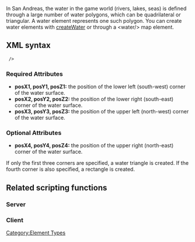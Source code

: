 In San Andreas, the water in the game world (rivers, lakes, seas) is defined through a large number of water polygons, which can be quadrilateral or triangular. A water element represents one such polygon. You can create water elements with [createWater](/docs/createWater.md "wikilink") or through a &lt;water/&gt; map element.

XML syntax
----------

``` xml
 />
```

### Required Attributes

-   **posX1, posY1, posZ1:** the position of the lower left (south-west) corner of the water surface.
-   **posX2, posY2, posZ2:** the position of the lower right (south-east) corner of the water surface.
-   **posX3, posY3, posZ3:** the position of the upper left (north-west) corner of the water surface.

### Optional Attributes

-   **posX4, posY4, posZ4:** the position of the upper right (north-east) corner of the water surface.

If only the first three corners are specified, a water triangle is created. If the fourth corner is also specified, a rectangle is created.

Related scripting functions
---------------------------

### Server

### Client

[Category:Element Types](/docs/Category:Element_Types.md "wikilink")

